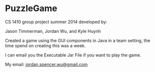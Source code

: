 # PuzzleGame

CS 1410 group project summer 2014 developed by:

Jason Timmerman, Jordan Wu, and Kyle Huynh

Created a game using the GUI components in Java in a team setting, the time spend on creating this was a week.

I can email you the Executable Jar File if you want to play the game.

My email: jordan.spencer.wu@gmail.com

